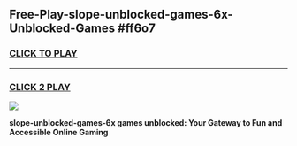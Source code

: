 
## Free-Play-slope-unblocked-games-6x-Unblocked-Games #ff6o7
<h3>
<a href="https://news.freeplayer.one?title=slope-unblocked-games-6x&ref=8M">CLICK TO PLAY</a></h3>
<hr>

<h3>
<a href="https://news.freeplayer.one?title=slope-unblocked-games-6x&ref=8M">CLICK 2 PLAY</a>
  
</h3>

<a href="https://news.freeplayer.one?title=slope-unblocked-games-6x&ref=8M"><img src="https://clearcache.store/games.png"></a>


**slope-unblocked-games-6x games unblocked: Your Gateway to Fun and Accessible Online Gaming**
